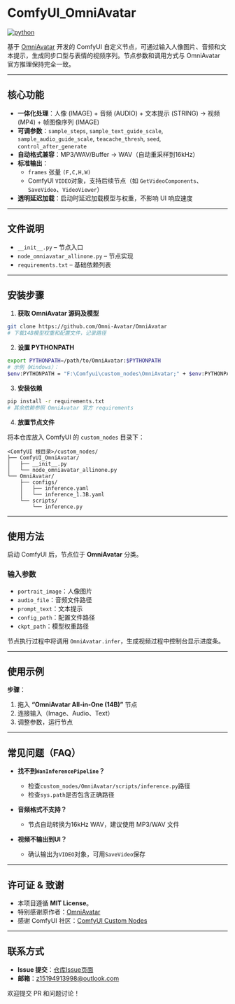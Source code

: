 # ComfyUI_OmniAvatar
[![python](https://img.shields.io/badge/python-3.12.9-green)](https://www.python.org/downloads/release/python-3129/)

基于 [OmniAvatar](https://github.com/Omni-Avatar/OmniAvatar) 开发的 ComfyUI 自定义节点，可通过输入人像图片、音频和文本提示，生成同步口型与表情的视频序列。节点参数和调用方式与 OmniAvatar 官方推理保持完全一致。

---

## 核心功能

- **一体化处理**：人像 (IMAGE) + 音频 (AUDIO) + 文本提示 (STRING) → 视频 (MP4) + 帧图像序列 (IMAGE)
- **可调参数**：`sample_steps`, `sample_text_guide_scale`, `sample_audio_guide_scale`, `teacache_thresh`, `seed`, `control_after_generate`
- **自动格式兼容**：MP3/WAV/Buffer → WAV（自动重采样到16kHz）
- **标准输出**：
  - `frames` 张量 `(F,C,H,W)`
  - ComfyUI `VIDEO`对象，支持后续节点（如 `GetVideoComponents`、`SaveVideo`、`VideoViewer`）
- **透明延迟加载**：启动时延迟加载模型与权重，不影响 UI 响应速度

---

## 文件说明

- `__init__.py` – 节点入口
- `node_omniavatar_allinone.py` – 节点实现
- `requirements.txt` – 基础依赖列表

---

## 安装步骤

1. **获取 OmniAvatar 源码及模型**

```bash
git clone https://github.com/Omni-Avatar/OmniAvatar
# 下载14B模型权重和配置文件，记录路径
```

2. **设置 PYTHONPATH**

```bash
export PYTHONPATH=/path/to/OmniAvatar:$PYTHONPATH
# 示例（Windows）：
$env:PYTHONPATH = "F:\Comfyui\custom_nodes\OmniAvatar;" + $env:PYTHONPATH
```

3. **安装依赖**

```bash
pip install -r requirements.txt
# 其余依赖参照 OmniAvatar 官方 requirements
```

4. **放置节点文件**

将本仓库放入 ComfyUI 的 `custom_nodes` 目录下：

```
<ComfyUI 根目录>/custom_nodes/
├── ComfyUI_OmniAvatar/
│   ├── __init__.py
│   └── node_omniavatar_allinone.py
└── OmniAvatar/
    ├── configs/
    │   ├── inference.yaml
    │   └── inference_1.3B.yaml
    └── scripts/
        └── inference.py
```

---

## 使用方法

启动 ComfyUI 后，节点位于 **OmniAvatar** 分类。

### 输入参数

- `portrait_image`：人像图片
- `audio_file`：音频文件路径
- `prompt_text`：文本提示
- `config_path`：配置文件路径
- `ckpt_path`：模型权重路径

节点执行过程中将调用 `OmniAvatar.infer`，生成视频过程中控制台显示进度条。

---

## 使用示例


**步骤**：

1. 拖入 **“OmniAvatar All-in-One (14B)”** 节点
2. 连接输入（Image、Audio、Text）
3. 调整参数，运行节点

---

## 常见问题（FAQ）

- **找不到`WanInferencePipeline`？**
  - 检查`custom_nodes/OmniAvatar/scripts/inference.py`路径
  - 检查`sys.path`是否包含正确路径

- **音频格式不支持？**
  - 节点自动转换为16kHz WAV，建议使用 MP3/WAV 文件

- **视频不输出到UI？**
  - 确认输出为`VIDEO`对象，可用`SaveVideo`保存

---

## 许可证 & 致谢

- 本项目遵循 **MIT License**。
- 特别感谢原作者：[OmniAvatar](https://github.com/Omni-Avatar/OmniAvatar)
- 感谢 ComfyUI 社区：[ComfyUI Custom Nodes](https://docs.comfy.org/custom-nodes/walkthrough)

---

## 联系方式

- **Issue 提交**：[仓库Issue页面](https://github.com/CallMe1101/ComfyUI_OmniAvatar/issues)
- **邮箱**：[z15194913998@outlook.com](mailto:your.email@example.com)

欢迎提交 PR 和问题讨论！
